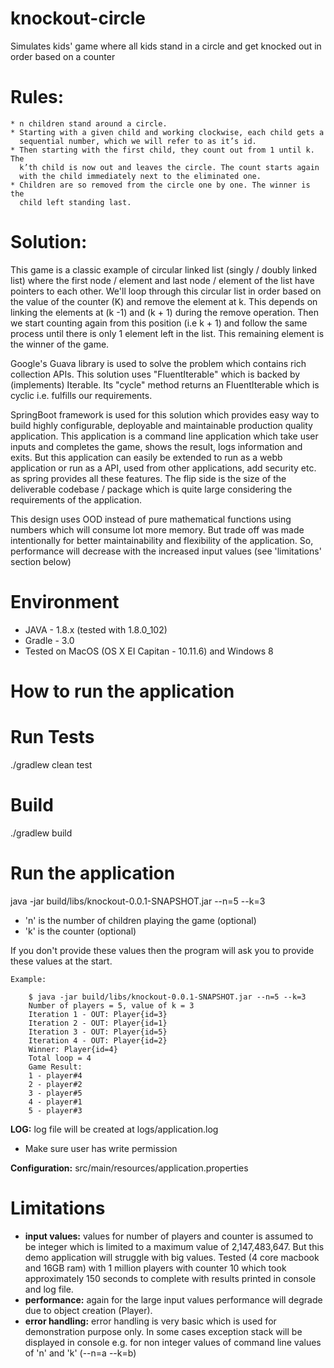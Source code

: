 # **knockout-circle**
Simulates kids' game where all kids stand in a circle and get knocked out in order based on a counter

# **Rules:**
    * n children stand around a circle. 
    * Starting with a given child and working clockwise, each child gets a 
      sequential number, which we will refer to as it’s id. 
    * Then starting with the first child, they count out from 1 until k. The 
      k’th child is now out and leaves the circle. The count starts again 
      with the child immediately next to the eliminated one.
    * Children are so removed from the circle one by one. The winner is the 
      child left standing last.

# Solution:
This game is a classic example of circular linked list (singly / doubly linked list) where the first node / element 
and last node / element of the list have pointers to each other. We'll loop through this circular list in order based 
on the value of the counter (K) and remove the element at k. This depends on linking the elements at (k -1) and (k + 1)
during the remove operation. Then we start counting again from this position (i.e k + 1) and follow the same process until 
there is only 1 element left in the list. This remaining element is the winner of the game. 
  
Google's Guava library is used to solve the problem which contains rich collection APIs. This solution uses "FluentIterable" which
is backed by (implements) Iterable. Its "cycle" method returns an FluentIterable which is cyclic i.e. fulfills our 
requirements.
  
SpringBoot framework is used for this solution which provides easy way to build highly configurable, deployable and maintainable 
production quality application. This application is a command line application which take user inputs and completes the
game, shows the result, logs information and exits. But this application can easily be extended to run as a webb application 
or run as a API, used from other applications, add security etc. as spring provides all these features. The flip side is the 
size of the deliverable codebase / package which is quite large considering the requirements of the application.  

This design uses OOD instead of pure mathematical functions using numbers which will consume lot more memory. But trade off
was made intentionally for better maintainability and flexibility of the application. So, performance will decrease with
the increased input values (see 'limitations' section below) 
         

# Environment
 * JAVA - 1.8.x (tested with 1.8.0_102)
 * Gradle - 3.0
 * Tested on MacOS (OS X EI Capitan - 10.11.6) and Windows 8
  
# **How to run the application**  
 
# Run Tests
./gradlew clean test

# Build
./gradlew build

# Run the application

java -jar build/libs/knockout-0.0.1-SNAPSHOT.jar --n=5 --k=3

 - 'n' is the number of children playing the game (optional)
 - 'k' is the counter (optional)

If you don't provide these values then the program will ask you to provide these values at the start.  

`Example:`
```
    $ java -jar build/libs/knockout-0.0.1-SNAPSHOT.jar --n=5 --k=3
    Number of players = 5, value of k = 3
    Iteration 1 - OUT: Player{id=3}
    Iteration 2 - OUT: Player{id=1}
    Iteration 3 - OUT: Player{id=5}
    Iteration 4 - OUT: Player{id=2}
    Winner: Player{id=4}
    Total loop = 4
    Game Result: 
    1 - player#4
    2 - player#2
    3 - player#5
    4 - player#1
    5 - player#3
```
**LOG:** log file will be created at logs/application.log 
 - Make sure user has write permission

**Configuration:** src/main/resources/application.properties

# Limitations
 * **input values:** values for number of players and counter is assumed to be integer which is limited 
to a maximum value of 2,147,483,647. But this demo application will struggle with
big values. Tested (4 core macbook and 16GB ram) with 1 million players with counter
10 which took approximately 150 seconds to complete with results printed in console and log file.
 * **performance:** again for the large input values performance will degrade due to
object creation (Player).
 * **error handling:** error handling is very basic which is used for demonstration purpose only.
In some cases exception stack will be displayed in console e.g. for non integer values of 
command line  values of 'n' and 'k' (--n=a --k=b)
  
  
